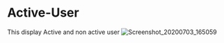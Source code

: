 # Active-User
This display Active and non active user
![Screenshot_20200703_165059](https://user-images.githubusercontent.com/62168123/86532771-05f83a00-beea-11ea-820e-9e140eaeff19.jpg)
